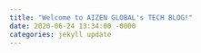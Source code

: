 ```yaml
---
title: "Welcome to AIZEN GLOBAL's TECH BLOG!"
date: 2020-06-24 13:34:00 -0000
categories: jekyll update
---
```

